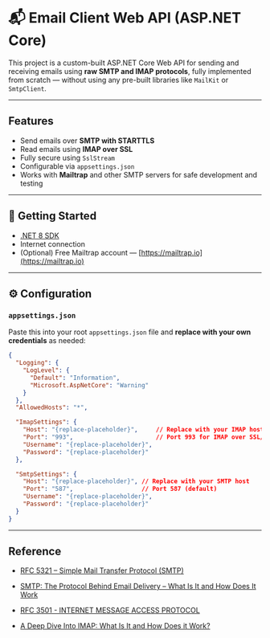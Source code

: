 # 📬 Email Client Web API (ASP.NET Core)

This project is a custom-built ASP.NET Core Web API for sending and receiving emails using **raw SMTP and IMAP protocols**, fully implemented from scratch — without using any pre-built libraries like `MailKit` or `SmtpClient`.

---

## Features

- Send emails over **SMTP with STARTTLS**
- Read emails using **IMAP over SSL**
- Fully secure using `SslStream`
- Configurable via `appsettings.json`
- Works with **Mailtrap** and other SMTP servers for safe development and testing

---

## 🚀 Getting Started

- [.NET 8 SDK](https://dotnet.microsoft.com/download/dotnet/8.0)
- Internet connection
- (Optional) Free Mailtrap account — [https://mailtrap.io](https://mailtrap.io)

---

## ⚙️ Configuration

### `appsettings.json`

Paste this into your root `appsettings.json` file and **replace with your own credentials** as needed:

```json
{
  "Logging": {
    "LogLevel": {
      "Default": "Information",
      "Microsoft.AspNetCore": "Warning"
    }
  },
  "AllowedHosts": "*",

  "ImapSettings": {
    "Host": "{replace-placeholder}",     // Replace with your IMAP host
    "Port": "993",                       // Port 993 for IMAP over SSL/TLS
    "Username": "{replace-placeholder}",
    "Password": "{replace-placeholder}"
  },

  "SmtpSettings": {
    "Host": "{replace-placeholder}", // Replace with your SMTP host
    "Port": "587",                   // Port 587 (default)
    "Username": "{replace-placeholder}",
    "Password": "{replace-placeholder}"
  }
}
```

---

## Reference

- [RFC 5321 – Simple Mail Transfer Protocol (SMTP)](https://datatracker.ietf.org/doc/html/rfc5321)
- [SMTP: The Protocol Behind Email Delivery – What Is It and How Does It Work](https://mailtrap.io/blog/smtp/)

- [RFC 3501 - INTERNET MESSAGE ACCESS PROTOCOL](https://datatracker.ietf.org/doc/html/rfc3501)
- [A Deep Dive Into IMAP: What Is It and How Does it Work?](https://mailtrap.io/blog/imap/)

